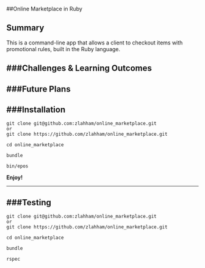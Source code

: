 ##Online Marketplace in Ruby

Summary
-------
This is a command-line app that allows a client to checkout items with promotional rules, built in the Ruby language.




###Challenges & Learning Outcomes
---------------------------------




###Future Plans
---------------



###Installation
---------------
```
git clone git@github.com:zlahham/online_marketplace.git
or
git clone https://github.com/zlahham/online_marketplace.git

cd online_marketplace

bundle

bin/epos
```
**Enjoy!**

---

###Testing
----------
```
git clone git@github.com:zlahham/online_marketplace.git
or
git clone https://github.com/zlahham/online_marketplace.git

cd online_marketplace

bundle

rspec
```
